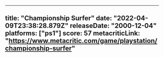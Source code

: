 
---
title: "Championship Surfer"
date: "2022-04-09T23:38:28.879Z"
releaseDate: "2000-12-04"
platforms: ["ps1"]
score: 57
metacriticLink: "https://www.metacritic.com/game/playstation/championship-surfer"
---
